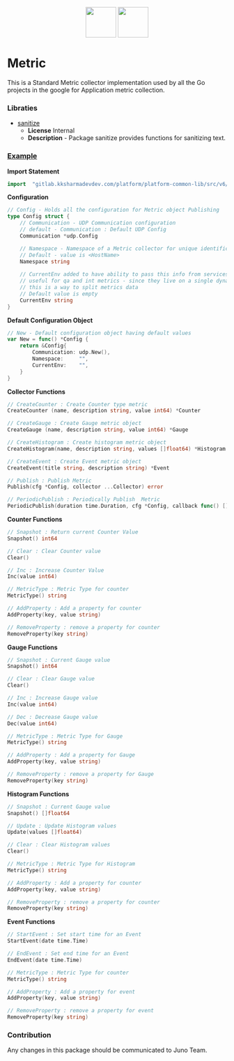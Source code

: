 <p align="center">
<img height=70px src="docs/images/logo.png">
<img height=70px src="docs/images/Go-Logo_Blue.png">
</p>

# Metric

This is a Standard Metric collector implementation used by all the Go projects in the google for Application metric collection.

### Libraties

- [sanitize](../sanitize")
  - **License** Internal
  - **Description** - Package sanitize provides functions for sanitizing text.

### [Example](example/example.go)

**Import Statement**

```go
import	"gitlab.kksharmadevdev.com/platform/platform-common-lib/src/v6/metric"
```

**Configuration**

```go
// Config - Holds all the configuration for Metric object Publishing
type Config struct {
	// Communication - UDP Communication configuration
	// default - Communication : Default UDP Config
	Communication *udp.Config

	// Namespace - Namespace of a Metric collector for unique identification
	// Default - value is <HostName>
	Namespace string
	
	// CurrentEnv added to have ability to pass this info from services
	// useful for qa and int metrics - since they live on a single dynatrace tenant
	// this is a way to split metrics data
	// Default value is empty
	CurrentEnv string
}
```

**Default Configuration Object**

```go
// New - Default configuration object having default values
var New = func() *Config {
	return &Config{
		Communication: udp.New(),
		Namespace:     "",
		CurrentEnv:    "",
	}
}
```

**Collector Functions**

```go
// CreateCounter : Create Counter type metric
CreateCounter (name, description string, value int64) *Counter

// CreateGauge : Create Gauge metric object
CreateGauge (name, description string, value int64) *Gauge

// CreateHistogram : Create histogram metric object
CreateHistogram(name, description string, values []float64) *Histogram

// CreateEvent : Create Event metric object
CreateEvent(title string, description string) *Event

// Publish : Publish Metric
Publish(cfg *Config, collector ...Collector) error

// PeriodicPublish : Periodically Publish  Metric
PeriodicPublish(duration time.Duration, cfg *Config, callback func() []Collector, handler func(err error))
```

**Counter Functions**

```go
// Snapshot : Return current Counter Value
Snapshot() int64

// Clear : Clear Counter value
Clear()

// Inc : Increase Counter Value
Inc(value int64)

// MetricType : Metric Type for counter
MetricType() string

// AddProperty : Add a property for counter
AddProperty(key, value string)

// RemoveProperty : remove a property for counter
RemoveProperty(key string)
```

**Gauge Functions**

```go
// Snapshot : Current Gauge value
Snapshot() int64

// Clear : Clear Gauge value
Clear()

// Inc : Increase Gauge value
Inc(value int64)

// Dec : Decrease Gauge value
Dec(value int64)

// MetricType : Metric Type for Gauge
MetricType() string

// AddProperty : Add a property for Gauge
AddProperty(key, value string)

// RemoveProperty : remove a property for Gauge
RemoveProperty(key string)
```

**Histogram Functions**

```go
// Snapshot : Current Gauge value
Snapshot() []float64

// Update : Update Histogram values
Update(values []float64)

// Clear : Clear Histogram values
Clear()

// MetricType : Metric Type for Histogram
MetricType() string

// AddProperty : Add a property for counter
AddProperty(key, value string)

// RemoveProperty : remove a property for counter
RemoveProperty(key string)
```

**Event Functions**

```go
// StartEvent : Set start time for an Event
StartEvent(date time.Time)

// EndEvent : Set end time for an Event
EndEvent(date time.Time)

// MetricType : Metric Type for counter
MetricType() string

// AddProperty : Add a property for event
AddProperty(key, value string)

// RemoveProperty : remove a property for event
RemoveProperty(key string)
```

### Contribution

Any changes in this package should be communicated to Juno Team.
